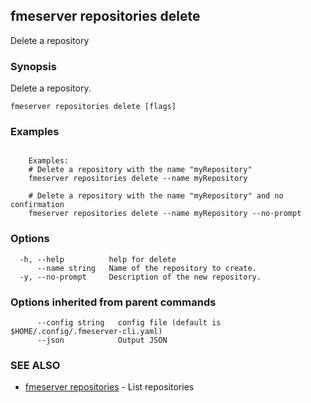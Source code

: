 ## fmeserver repositories delete

Delete a repository

### Synopsis

Delete a repository.

```
fmeserver repositories delete [flags]
```

### Examples

```

	Examples:
	# Delete a repository with the name "myRepository"
	fmeserver repositories delete --name myRepository
	
	# Delete a repository with the name "myRepository" and no confirmation
	fmeserver repositories delete --name myRepository --no-prompt

```

### Options

```
  -h, --help          help for delete
      --name string   Name of the repository to create.
  -y, --no-prompt     Description of the new repository.
```

### Options inherited from parent commands

```
      --config string   config file (default is $HOME/.config/.fmeserver-cli.yaml)
      --json            Output JSON
```

### SEE ALSO

* [fmeserver repositories](fmeserver_repositories.md)	 - List repositories

